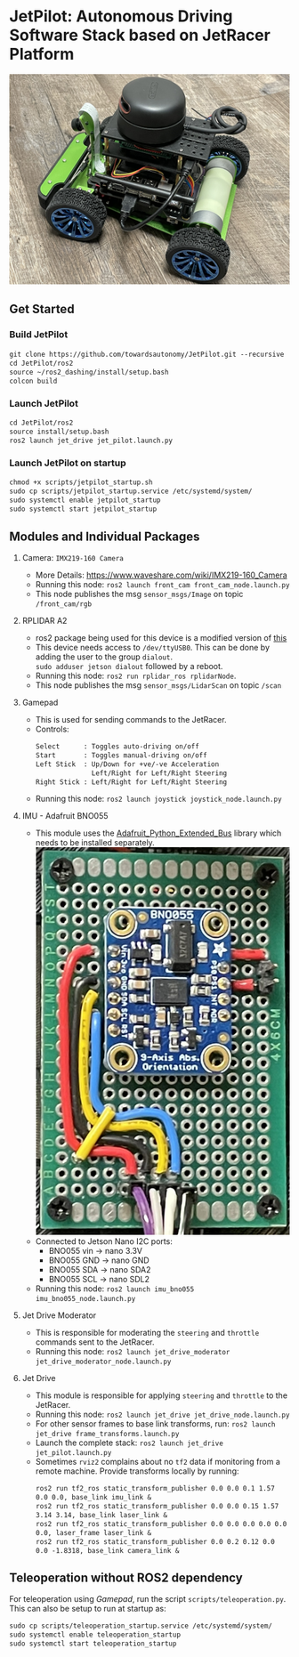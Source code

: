 # JetPilot: Autonomous Driving Software Stack based on JetRacer Platform
  
![](media/JetRacer.jpg)

## Get Started  

### Build JetPilot  

```
git clone https://github.com/towardsautonomy/JetPilot.git --recursive
cd JetPilot/ros2
source ~/ros2_dashing/install/setup.bash
colcon build
```

### Launch JetPilot  

```
cd JetPilot/ros2
source install/setup.bash
ros2 launch jet_drive jet_pilot.launch.py
```

### Launch JetPilot on startup

```
chmod +x scripts/jetpilot_startup.sh
sudo cp scripts/jetpilot_startup.service /etc/systemd/system/ 
sudo systemctl enable jetpilot_startup
sudo systemctl start jetpilot_startup
```
## Modules and Individual Packages

1. Camera: `IMX219-160 Camera`
    - More Details: https://www.waveshare.com/wiki/IMX219-160_Camera  
    - Running this node: ```ros2 launch front_cam front_cam_node.launch.py```  
    - This node publishes the msg `sensor_msgs/Image` on topic `/front_cam/rgb`  
    
1. RPLIDAR A2  
    - ros2 package being used for this device is a modified version of [this](https://github.com/youngday/rplidar_ros2)
    - This device needs access to `/dev/ttyUSB0`. This can be done by adding the user to the group `dialout`.  
      ```sudo adduser jetson dialout``` followed by a reboot.
    - Running this node: ```ros2 run rplidar_ros rplidarNode```.
    - This node publishes the msg `sensor_msgs/LidarScan` on topic `/scan`

1. Gamepad
    - This is used for sending commands to the JetRacer.  
    - Controls:  
      ```
      Select      : Toggles auto-driving on/off
      Start       : Toggles manual-driving on/off
      Left Stick  : Up/Down for +ve/-ve Acceleration
                    Left/Right for Left/Right Steering
      Right Stick : Left/Right for Left/Right Steering
      ```  
    - Running this node: ```ros2 launch joystick joystick_node.launch.py``` 

1. IMU - Adafruit BNO055
    - This module uses the [Adafruit_Python_Extended_Bus](https://github.com/adafruit/Adafruit_Python_Extended_Bus) library which needs to be installed separately.  
    ![](media/BNO055.jpg)
    - Connected to Jetson Nano I2C ports:
        - BNO055 vin -> nano 3.3V
        - BNO055 GND -> nano GND
        - BNO055 SDA -> nano SDA2
        - BNO055 SCL -> nano SDL2
    - Running this node: ```ros2 launch imu_bno055 imu_bno055_node.launch.py``` 
    
1. Jet Drive Moderator  
    - This is responsible for moderating the `steering` and `throttle` commands sent to the JetRacer.  
    - Running this node: ```ros2 launch jet_drive_moderator jet_drive_moderator_node.launch.py``` 
    
1. Jet Drive
    - This module is responsible for applying `steering` and `throttle` to the JetRacer.  
    - Running this node: ```ros2 launch jet_drive jet_drive_node.launch.py``` 
    - For other sensor frames to base link transforms, run: ```ros2 launch jet_drive frame_transforms.launch.py``` 
    - Launch the complete stack: ```ros2 launch jet_drive jet_pilot.launch.py``` 
    - Sometimes `rviz2` complains about no `tf2` data if monitoring from a remote machine. Provide transforms locally by running:  
        ```
        ros2 run tf2_ros static_transform_publisher 0.0 0.0 0.1 1.57 0.0 0.0, base_link imu_link &
        ros2 run tf2_ros static_transform_publisher 0.0 0.0 0.15 1.57 3.14 3.14, base_link laser_link &
        ros2 run tf2_ros static_transform_publisher 0.0 0.0 0.0 0.0 0.0 0.0, laser_frame laser_link &
        ros2 run tf2_ros static_transform_publisher 0.0 0.2 0.12 0.0 0.0 -1.8318, base_link camera_link &
        ```

## Teleoperation without ROS2 dependency

For teleoperation using *Gamepad*, run the script ```scripts/teleoperation.py```. This can also be setup to run at startup as:  

```
sudo cp scripts/teleoperation_startup.service /etc/systemd/system/ 
sudo systemctl enable teleoperation_startup
sudo systemctl start teleoperation_startup
```
